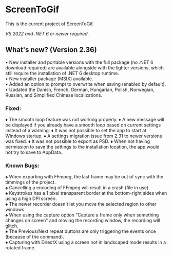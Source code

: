 # ScreenToGif  

This is the current project of ScreenToGif.  

_VS 2022 and .NET 6 or newer required._

## What's new? (Version 2.36)

• New installer and portable versions with the full package (no .NET 6 download required) are available alongside with the lighter versions, which still require the installation of .NET 6 desktop runtime.  
• New installer package (MSIX) available.  
• Added an option to prompt to overwrite when saving (enabled by default).  
• Updated the Danish, French, German, Hungarian, Polish, Norwegian, Russian, and Simplified Chinese localizations.  

### Fixed:

♦ The smooth loop feature was not working properly.
♦ A new message will be displayed if you already have a smooth loop based on current settings instead of a warning.
♦ It was not possible to set the app to start at Windows startup.
♦ A settings migration issue from 2.31 to newer versions was fixed.
♦ It was not possible to export as PSD.
♦ When not having permission to save the settings to the installation location, the app would not try to save to AppData.  

### Known Bugs:
  
♠ When exporting with FFmpeg, the last frame may be out of sync with the timmings of the project.  
♠ Cancelling a encoding of FFmpeg will result in a crash (file in use).  
♠ Keystrokes has a 1 pixel transparent border at the bottom-right sides when using a high DPI screen.  
♠ The newer recorder doesn't let you move the selected region to other windows.  
♠ When using the capture option "Capture a frame only when something changes on screen" and moving the recording window, the recording will glitch.  
♠ The Previous/Next repeat buttons are only triggering the events once (because of the command).   
♠ Capturing with DirectX using a screen not in landscaped mode results in a rotated frame.